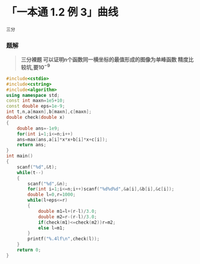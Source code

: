# 「一本通 1.2 例 3」曲线
`三分`
### 题解
> **三分裸题
可以证明n个函数同一横坐标的最值形成的图像为单峰函数
精度比较坑,要$10^{-9}$**

```cpp
#include<cstdio>
#include<cstring>
#include<algorithm>
using namespace std;
const int maxn=1e5+10;
const double eps=1e-9;
int t,n,a[maxn],b[maxn],c[maxn];
double check(double x)
{
	double ans=-1e9;
	for(int i=1;i<=n;i++)
	ans=max(ans,a[i]*x*x+b[i]*x+c[i]);
	return ans;
}
int main()
{
	scanf("%d",&t);
	while(t--)
	{
		scanf("%d",&n);
		for(int i=1;i<=n;i++)scanf("%d%d%d",&a[i],&b[i],&c[i]);
		double l=0,r=1000;
		while(l+eps<=r)
		{
			double m1=l+(r-l)/3.0;
			double m2=r-(r-l)/3.0;
			if(check(m1)<=check(m2))r=m2;
			else l=m1;
		}
		printf("%.4lf\n",check(l));
	}
	return 0;
}
```
<!--stackedit_data:
eyJoaXN0b3J5IjpbLTgwMzA0Mjc1Ml19
-->